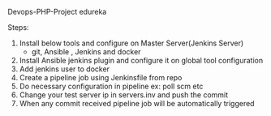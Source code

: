 Devops-PHP-Project edureka

 Steps: 
 1. Install below tools and configure on Master Server(Jenkins Server)
     - git, Ansible , Jenkins and docker
 2. Install Ansible jenkins plugin and configure it on global tool configuration
 3. Add jenkins user to docker
 4. Create a pipeline job using Jenkinsfile from repo 
 5. Do necessary configuration in pipeline ex: poll scm etc
 6. Change your test server ip in servers.inv and push the commit 
 7. When any commit received pipeline job will be automatically triggered
 
